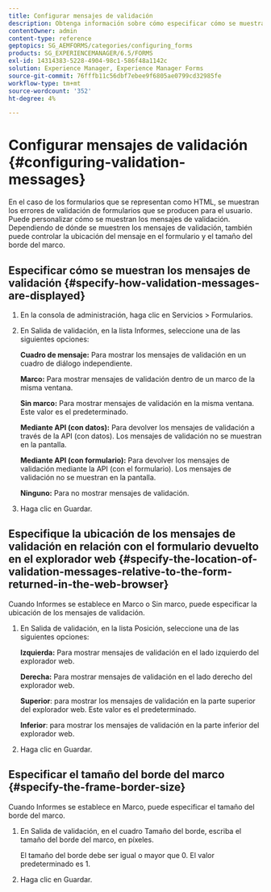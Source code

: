 ```yaml
---
title: Configurar mensajes de validación
description: Obtenga información sobre cómo especificar cómo se muestran los mensajes de validación y su ubicación en relación con el formulario devuelto en el explorador web.
contentOwner: admin
content-type: reference
geptopics: SG_AEMFORMS/categories/configuring_forms
products: SG_EXPERIENCEMANAGER/6.5/FORMS
exl-id: 14314383-5228-4904-98c1-586f48a1142c
solution: Experience Manager, Experience Manager Forms
source-git-commit: 76fffb11c56dbf7ebee9f6805ae0799cd32985fe
workflow-type: tm+mt
source-wordcount: '352'
ht-degree: 4%

---
```


# Configurar mensajes de validación {#configuring-validation-messages}

En el caso de los formularios que se representan como HTML, se muestran los errores de validación de formularios que se producen para el usuario. Puede personalizar cómo se muestran los mensajes de validación. Dependiendo de dónde se muestren los mensajes de validación, también puede controlar la ubicación del mensaje en el formulario y el tamaño del borde del marco.

## Especificar cómo se muestran los mensajes de validación {#specify-how-validation-messages-are-displayed}

1. En la consola de administración, haga clic en Servicios > Formularios.
1. En Salida de validación, en la lista Informes, seleccione una de las siguientes opciones:

   **Cuadro de mensaje:** Para mostrar los mensajes de validación en un cuadro de diálogo independiente.

   **Marco:** Para mostrar mensajes de validación dentro de un marco de la misma ventana.

   **Sin marco:** Para mostrar mensajes de validación en la misma ventana. Este valor es el predeterminado.

   **Mediante API (con datos):** Para devolver los mensajes de validación a través de la API (con datos). Los mensajes de validación no se muestran en la pantalla.

   **Mediante API (con formulario):** Para devolver los mensajes de validación mediante la API (con el formulario). Los mensajes de validación no se muestran en la pantalla.

   **Ninguno:** Para no mostrar mensajes de validación.

1. Haga clic en Guardar.

## Especifique la ubicación de los mensajes de validación en relación con el formulario devuelto en el explorador web {#specify-the-location-of-validation-messages-relative-to-the-form-returned-in-the-web-browser}

Cuando Informes se establece en Marco o Sin marco, puede especificar la ubicación de los mensajes de validación.

1. En Salida de validación, en la lista Posición, seleccione una de las siguientes opciones:

   **Izquierda:** Para mostrar mensajes de validación en el lado izquierdo del explorador web.

   **Derecha:** Para mostrar mensajes de validación en el lado derecho del explorador web.

   **Superior**: para mostrar los mensajes de validación en la parte superior del explorador web. Este valor es el predeterminado.

   **Inferior**: para mostrar los mensajes de validación en la parte inferior del explorador web.

1. Haga clic en Guardar.

## Especificar el tamaño del borde del marco {#specify-the-frame-border-size}

Cuando Informes se establece en Marco, puede especificar el tamaño del borde del marco.

1. En Salida de validación, en el cuadro Tamaño del borde, escriba el tamaño del borde del marco, en píxeles.

   El tamaño del borde debe ser igual o mayor que 0. El valor predeterminado es 1.

1. Haga clic en Guardar.
